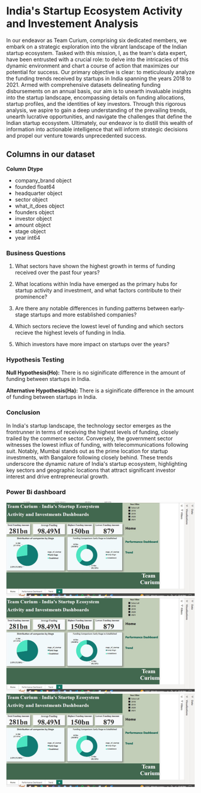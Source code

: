 # India's Startup Ecosystem Activity and Investement Analysis
In our endeavor as Team Curium, comprising six dedicated members, we embark on a strategic exploration into the vibrant landscape of the Indian startup ecosystem. Tasked with this mission, I, as the team's data expert, have been entrusted with a crucial role: to delve into the intricacies of this dynamic environment and chart a course of action that maximizes our potential for success. Our primary objective is clear: to meticulously analyze the funding trends received by startups in India spanning the years 2018 to 2021. Armed with comprehensive datasets delineating funding disbursements on an annual basis, our aim is to unearth invaluable insights into the startup landscape, encompassing details on funding allocations, startup profiles, and the identities of key investors. Through this rigorous analysis, we aspire to gain a deep understanding of the prevailing trends, unearth lucrative opportunities, and navigate the challenges that define the Indian startup ecosystem. Ultimately, our endeavor is to distill this wealth of information into actionable intelligence that will inform strategic decisions and propel our venture towards unprecedented success.

## Columns in our dataset
 **Column**             **Dtype**   
- company_brand         object 
- founded               float64
- headquarter           object
- sector                object 
- what_it_does          object
- founders              object
- investor              object 
- amount                object 
- stage                 object 
- year                  int64

### Business Questions

1. What sectors have shown the highest growth in terms of funding received over the past four years?

2. What locations within India have emerged as the primary hubs for startup activity and investment, and what factors contribute to their prominence?

3. Are there any notable differences in funding patterns between early-stage startups and more established companies?

4. Which sectors recieve the lowest level of funding and which sectors recieve the highest levels of funding in India.

5. Which investors have more impact on startups over the years?

### Hypothesis Testing

**Null Hypothesis(Ho):** There is no siginificate difference in the amount of funding between startups in India.

**Alternative Hypothesis(Ha):** There is a siginificate difference in the amount of funding between startups in India.

### Conclusion

In India's startup landscape, the technology sector emerges as the frontrunner in terms of receiving the highest levels of funding, closely trailed by the commerce sector. Conversely, the government sector witnesses the lowest influx of funding, with telecommunications following suit. Notably, Mumbai stands out as the prime location for startup investments, with Bangalore following closely behind. These trends underscore the dynamic nature of India's startup ecosystem, highlighting key sectors and geographic locations that attract significant investor interest and drive entrepreneurial growth.

### Power Bi dashboard

![Home Page](images/POWER1.JPG)
![Home Page](images/POWER1.JPG)
![Home Page](images/POWER1.JPG)
